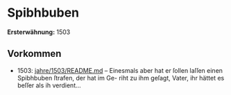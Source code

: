 # Spibhbuben

**Ersterwähnung:** 1503

## Vorkommen
- 1503: [jahre/1503/README.md](../jahre/1503/README.md) – Einesmals aber hat
er ſollen laſſen einen Spibhbuben ſtrafen, der hat im Ge-
riht zu ihm geſagt, Vater, ihr hättet es beſſer als ih
verdient...
